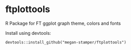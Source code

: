 # ftplottools
R Package for FT ggplot graph theme, colors and fonts

Install using devtools:
```
devtools::install_github("megan-stamper/ftplottools")
```

